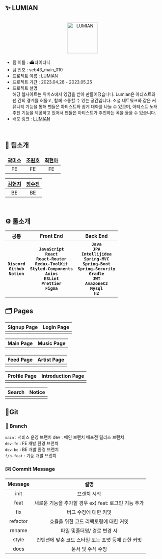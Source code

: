 ## ✨ LUMIAN
<p align="center">
  <br>
  <img width="100" alt="LUMIAN" src="https://github.com/codestates-seb/seb43_main_010/assets/120363595/036934bd-7c47-4330-a8e1-b90c95b89eba">
  <br>
</p>

* 팀 이름 : ⛴타이타닉
* 팀 번호 : seb43_main_010
* 프로젝트 이름 : LUMIAN
* 프로젝트 기간 : 2023.04.28 - 2023.05.25
* 프로젝트 설명<br>
해당 웹사이트는 위버스에서 영감을 받아 만들어졌습니다. Lumian은 아티스트와 팬 간의 경계를 허물고, 함께 소통할 수 있는 공간입니다. 소셜 네트워크와 같은 커뮤니티 기능을 통해 팬들은 아티스트와 쉽게 대화를 나눌 수 있으며, 아티스트 노래 추천 기능을 제공하고 있어서 팬들은 아티스트가 추천하는 곡을 들을 수 있습니다.
* 배포 링크 : <a href ="" target = "_blank" > LUMIAN </a>

</br>

## 🎵 팀소개
| [곽미소](https://github.com/SEBFE43GwakMiso) | [조원호](https://github.com/Joe-wonho) | [최현아](https://github.com/tata-v) |
|:--------:| :--------: | :--------: |
| FE | FE | FE | 

| [김현지](https://github.com/HJKKIM) | [정수진](https://github.com/sujin13) |
|:--------:| :--------: |
| BE | BE |

</br>

## ⚙️ 툴소개
| 공통 | Front End | Back End |
|:--------:| :--------: | :--------: |
| **`Discord`**<br>**`Github`**<br>**`Notion`** | **`JavaScript`**<br>**`React`**<br>**`React-Router`**<br>**`Redux-ToolKit`**<br>**`Styled-Components`**<br>**`Axios`**<br>**`ESLint`**<br>**`Prettier`**<br>**`Figma`** | **`Java`**<br>**`JPA`**<br>**`Intellijidea`**<br>**`Spring-MVC`**<br>**`Spring-Boot`**<br>**`Spring-Security`**<br>**`Gradle`**<br>**`JWT`**<br>**`AmazoneC2`**<br>**`Mysql`**<br>**`H2`**<br>

## 🗂️ Pages
| Signup Page | Login Page |
| :--------: | :--------: |
|  |  |

| Main Page | Music Page |
| :--------: | :--------: |
|  |  |

| Feed Page | Artist Page |
| :--------: | :--------: |
|  |  |

| Profile Page | Introduction Page |
| :--------: | :--------: |
|  |  |

| Search | Notice |
| :--------: | :--------: |
|  |  |

## 📎Git
### 🌲 Branch
`main` : 서비스 운영 브랜치 dev : 메인 브랜치 배포전 릴리즈 브랜치
</br>
`dev-fe` : FE 개발 환경 브랜치
</br>
`dev-be` : BE 개발 환경 브랜치
</br>
`f/b-feat` : 기능 개발 브랜치
</br>

### ✉️ Commit Message
| Message  |                         설명                         |
| :------: | :--------------------------------------------------: |
|   init   |                     브랜치 시작                      |
|   feat   | 새로운 기능을 추가할 경우 ex) feat: 로그인 기능 추가 |
|   fix    |                버그 수정에 대한 커밋                 |
| refactor |        효율을 위한 코드 리팩토링에 대한 커밋         |
|  rename  |             파일 및폴더명/ 경로 변경 시              |
|  style   |  컨벤션에 맞춘 코드 스타일 또는 포맷 등에 관한 커밋  |
|   docs   |                  문서 및 주석 수정                   |
